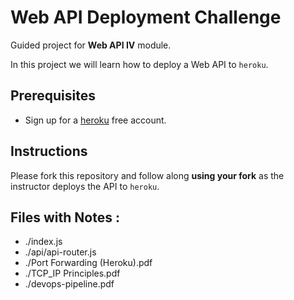 # Web API Deployment Challenge

Guided project for **Web API IV** module.

In this project we will learn how to deploy a Web API to `heroku`.

## Prerequisites

- Sign up for a [heroku](https://www.heroku.com/) free account.

## Instructions

Please fork this repository and follow along **using your fork** as the instructor deploys the API to `heroku`.

## Files with Notes :
- ./index.js
- ./api/api-router.js
- ./Port Forwarding (Heroku).pdf
- ./TCP_IP Principles.pdf
- ./devops-pipeline.pdf